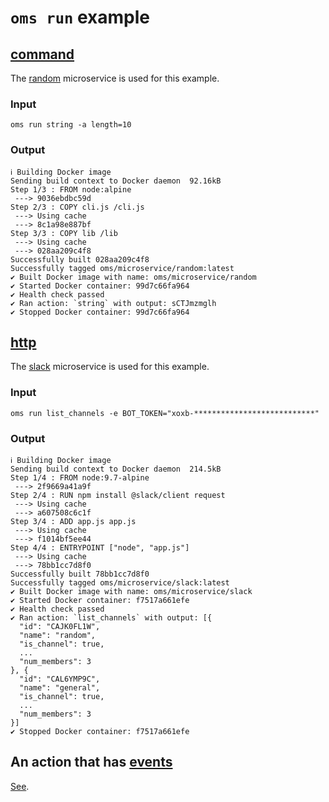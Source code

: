 # `oms run` example

## [command](https://openmicroservices.org/schema/interface/#command)
The [random](https://github.com/oms-services/random) microservice is used for this example.

### Input
```
oms run string -a length=10
```

### Output
```
ℹ Building Docker image
Sending build context to Docker daemon  92.16kB
Step 1/3 : FROM node:alpine
 ---> 9036ebdbc59d
Step 2/3 : COPY cli.js /cli.js
 ---> Using cache
 ---> 8c1a98e887bf
Step 3/3 : COPY lib /lib
 ---> Using cache
 ---> 028aa209c4f8
Successfully built 028aa209c4f8
Successfully tagged oms/microservice/random:latest
✔ Built Docker image with name: oms/microservice/random
✔ Started Docker container: 99d7c66fa964
✔ Health check passed
✔ Ran action: `string` with output: sCTJmzmglh
✔ Stopped Docker container: 99d7c66fa964
```

## [http](https://openmicroservices.org/schema/interface/#http)
The [slack](https://github.com/oms-services/slack) microservice is used for this example.

### Input
```
oms run list_channels -e BOT_TOKEN="xoxb-***************************"
```

### Output
```
ℹ Building Docker image
Sending build context to Docker daemon  214.5kB
Step 1/4 : FROM node:9.7-alpine
 ---> 2f9669a41a9f
Step 2/4 : RUN npm install @slack/client request
 ---> Using cache
 ---> a607508c6c1f
Step 3/4 : ADD app.js app.js
 ---> Using cache
 ---> f1014bf5ee44
Step 4/4 : ENTRYPOINT ["node", "app.js"]
 ---> Using cache
 ---> 78bb1cc7d8f0
Successfully built 78bb1cc7d8f0
Successfully tagged oms/microservice/slack:latest
✔ Built Docker image with name: oms/microservice/slack
✔ Started Docker container: f7517a661efe
✔ Health check passed
✔ Ran action: `list_channels` with output: [{
  "id": "CAJK0FL1W",
  "name": "random",
  "is_channel": true,
  ...
  "num_members": 3
}, {
  "id": "CAL6YMP9C",
  "name": "general",
  "is_channel": true,
  ...
  "num_members": 3
}]
✔ Stopped Docker container: f7517a661efe
```

## An action that has [events](https://openmicroservices.org/schema/events/)
[See](/docs/example-subscribe.md).
